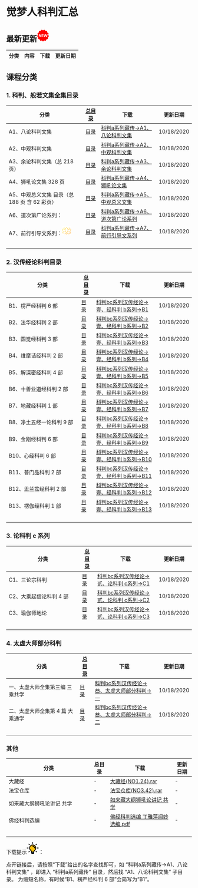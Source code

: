 
# 觉梦人科判汇总 

## 最新更新![new](./img/new-32.png)

| 分类   | 内容  |下载|更新日期|
|---------|---|---|---|


## 课程分类



### 1. 科判、般若文集全集目录

|分类|[总目录](./md/a.md)|下载|更新日期|
|---------|---|---|---|
|A1、八论科判文集 | [目录](./md/a.md#a1八论科判文集)|[科判a系列藏传->A1、八论科判文集](https://cloud.189.cn/t/QZNz63n2IV3y)|10/18/2020|
|A2、中观科判文集|[目录](./md/a.md#a2中观科判文集)|[科判a系列藏传->A2、中观科判文集](https://cloud.189.cn/t/QZNz63n2IV3y)|10/18/2020| 
|A3、余论科判文集（总 218 页） |[目录](./md/a.md#a3余论科判文集总-218-页)|[科判a系列藏传->A3、余论科判文集](https://cloud.189.cn/t/QZNz63n2IV3y)|10/18/2020|
|A4、狮吼论文集 328 页|[目录](./md/a.md#a4狮吼论文集-328-页)|[科判a系列藏传->A4、狮吼论文集](https://cloud.189.cn/t/QZNz63n2IV3y)|10/18/2020|
|A5、中观总义文集 目录（总 188 页 含 62 彩页）|[目录](./md/a.md#a5)|[科判a系列藏传->A5、中观总义文集](https://cloud.189.cn/t/QZNz63n2IV3y)|10/18/2020|
|A6、道次第广论系列：|[目录](./md/a.md#a6道次第广论系列)|[科判a系列藏传->A6、道次第广论系列](https://cloud.189.cn/t/QZNz63n2IV3y)|10/18/2020|
|A7、前行引导文系列：![new](./img/lotus.png)|[目录](./md/a.md#a7前行引导文系列)|[科判a系列藏传->A7、前行引导文系列](https://cloud.189.cn/t/QZNz63n2IV3y)|10/18/2020|
|<img width=350/>|

### 2. 汉传经论科判目录

|分类|[总目录](b.md)|下载|更新日期|
|---------|---|---|---|
|B1、楞严经科判 6 部|[目录](b.md#b-1)|[科判bc系列汉传经论->壹、经科判 b系列->B1](https://cloud.189.cn/t/QZNz63n2IV3y)|10/18/2020|
|B2、法华经科判 2 部|[目录](b.md#b-2)|[科判bc系列汉传经论->壹、经科判 b系列->B2](https://cloud.189.cn/t/QZNz63n2IV3y)|10/18/2020|
|B3、圆觉经科判 3 部|[目录](b.md#b-3)|[科判bc系列汉传经论->壹、经科判 b系列->B3](https://cloud.189.cn/t/QZNz63n2IV3y)|10/18/2020|
|B4、维摩诘经科判 2 部|[目录](b.md#b-4)|[科判bc系列汉传经论->壹、经科判 b系列->B4](https://cloud.189.cn/t/QZNz63n2IV3y)|10/18/2020|
|B5、解深密经科判 4 部|[目录](b.md#b-5)|[科判bc系列汉传经论->壹、经科判 b系列->B5](https://cloud.189.cn/t/QZNz63n2IV3y)|10/18/2020|
|B6、十善业道经科判 2 部|[目录](b.md#b-6)|[科判bc系列汉传经论->壹、经科判 b系列->B6](https://cloud.189.cn/t/QZNz63n2IV3y)|10/18/2020|
|B7、地藏经科判 1 部|[目录](b.md#b-7)|[科判bc系列汉传经论->壹、经科判 b系列->B7](https://cloud.189.cn/t/QZNz63n2IV3y)|10/18/2020|
|B8、净土五经一论科判 9 部|[目录](b.md#b-8)|[科判bc系列汉传经论->壹、经科判 b系列->B8](https://cloud.189.cn/t/QZNz63n2IV3y)|10/18/2020|
|B9、金刚经科判 6 部|[目录](b.md#b-9)|[科判bc系列汉传经论->壹、经科判 b系列->B9](https://cloud.189.cn/t/QZNz63n2IV3y)|10/18/2020|
|B10、心经科判 6 部|[目录](b.md#b-10)|[科判bc系列汉传经论->壹、经科判 b系列->B10](https://cloud.189.cn/t/QZNz63n2IV3y)|10/18/2020|
|B11、普门品科判 2 部|[目录](b.md#b-11)|[科判bc系列汉传经论->壹、经科判 b系列->B11](https://cloud.189.cn/t/QZNz63n2IV3y)|10/18/2020|
|B12、盂兰盆经科判 2 部|[目录](b.md#b-12)|[科判bc系列汉传经论->壹、经科判 b系列->B12](https://cloud.189.cn/t/QZNz63n2IV3y)|10/18/2020|
|B13、楞伽经科判 1 部|[目录](b.md#b-13)|[科判bc系列汉传经论->壹、经科判 b系列->B13](https://cloud.189.cn/t/QZNz63n2IV3y)|10/18/2020|
|<img width=350/>|

### 3. 论科判 c 系列 

|分类|[总目录](c.md)|下载|更新日期|
|---------|---|---|---|
|C1、三论宗科判| [目录](c.md#c-1)|[科判bc系列汉传经论->贰、论科判 c系列->C1](https://cloud.189.cn/t/QZNz63n2IV3y)|10/18/2020|
|C2、大乘起信论科判 4 部| [目录](c.md#c-2)|[科判bc系列汉传经论->贰、论科判 c系列->C2](https://cloud.189.cn/t/QZNz63n2IV3y)|10/18/2020|
|C3、瑜伽师地论 | [目录](c.md#c-3)|[科判bc系列汉传经论->贰、论科判 c系列->C3](https://cloud.189.cn/t/QZNz63n2IV3y)|10/18/2020|
|<img width=350/>|

### 4. 太虚大师部分科判

|分类|[总目录](./md/tx.md)|下载|更新日期|
|---------|---|---|---|
|一、太虚大师全集第三编 三乘共学 | [目录](./md/tx.md#tx-1)|[科判bc系列汉传经论->叁、太虚大师部分科判->一](https://cloud.189.cn/t/QZNz63n2IV3y)|10/18/2020|
|二、太虚大师全集第 4 篇 大乘通学 | [目录](./md/tx.md#tx-2)|[科判bc系列汉传经论->叁、太虚大师部分科判->二](https://cloud.189.cn/t/QZNz63n2IV3y)|10/18/2020|
|<img width=350/>|

### 其他 

|分类|总目录|下载|更新日期|
|---------|---|---|---|
|大藏经| -|[大藏经(NO1.24).rar](https://cloud.189.cn/t/QZNz63n2IV3y)|-|
|法宝仓库|-|[法宝仓库(NO3.42).rar](https://cloud.189.cn/t/QZNz63n2IV3y)|-|
|如来藏大纲狮吼论讲记 共学| -|[如来藏大纲狮吼论讲记 共学](https://cloud.189.cn/t/QZNz63n2IV3y)|-|
|佛经科判选编|-|[佛经科判选编 丁雅萍闻妙选编.pdf](https://cloud.189.cn/t/QZNz63n2IV3y)|-|
|<img width=350/>|

下载提示![new](./img/lamp.png)：  

点开链接后，请按照“下载”给出的名字查找即可，如  “科判a系列藏传->A1、八论科判文集”  ，即进入  “科判a系列藏传”  目录，然后找  “A1、八论科判文集”  子目录。
为缩短名称，有时候“B1、楞严经科判 6 部”会简写为“B1”。
